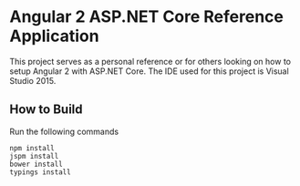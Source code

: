 ﻿# Angular 2 ASP.NET Core Reference Application

This project serves as a personal reference or for others looking on how to setup Angular 2 with ASP.NET Core.
The IDE used for this project is Visual Studio 2015.

## How to Build

Run the following commands
```
npm install
jspm install
bower install
typings install
```